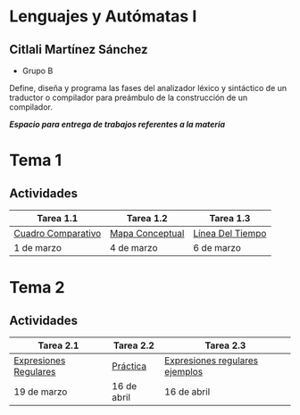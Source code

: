 # Lenguajes y Autómatas I #

## Citlali Martínez Sánchez ##
- Grupo B

Define, diseña y programa las fases del analizador léxico y sintáctico de un traductor o compilador para preámbulo de la construcción de un compilador.

***Espacio para entrega de trabajos referentes a la materia***



# Tema 1
## Actividades

| Tarea 1.1     | Tarea 1.2 | Tarea 1.3 |
|------------------|--------------|--------------|
| [Cuadro Comparativo](https://github.com/CitlaliMartinez08/LenguajesYAutomatas/blob/master/Tareas_Tema1/Tarea1.1.pdf) | [Mapa Conceptual](https://github.com/CitlaliMartinez08/LenguajesYAutomatas/blob/master/Tareas_Tema1/Tarea1.2.pdf) | [Línea Del Tiempo](https://github.com/CitlaliMartinez08/LenguajesYAutomatas/blob/master/Tareas_Tema1/Tarea1.3.pdf) |
|1  de marzo|4 de marzo|6 de marzo|


# Tema 2
## Actividades

| Tarea 2.1     | Tarea 2.2 | Tarea 2.3 |
|------------------|--------------|--------------|
| [Expresiones Regulares](https://github.com/CitlaliMartinez08/LenguajesYAutomatas/blob/master/Tareas_Tema2/Tarea2.1.pdf) | [Práctica](https://github.com/CitlaliMartinez08/LenguajesYAutomatas/blob/master/Tareas_Tema2/Tarea2.2.pdf) |[Expresiones regulares ejemplos]()  |
|19  de marzo|16 de abril|16 de abril|